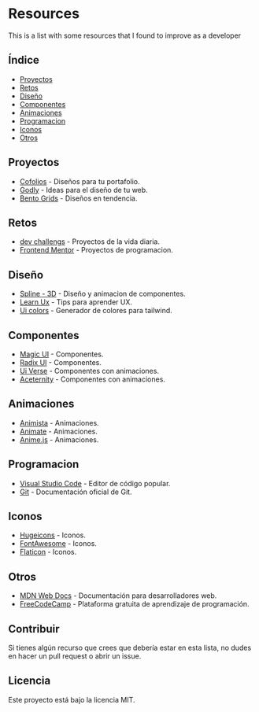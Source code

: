 # Resources
This is a list with some resources that I found to improve as a developer

## Índice

- [Proyectos](#proyectos)
- [Retos](#retos)
- [Diseño](#diseño)
- [Componentes](#componentes)
- [Animaciones](#animaciones)
- [Programacion](#programacion)
- [Iconos](#iconos)
- [Otros](#otros)

## Proyectos

- [Cofolios](https://www.cofolios.com/) - Diseños para tu portafolio.
- [Godly](https://godly.website/) - Ideas para el diseño de tu web.
- [Bento Grids](https://bentogrids.com/) - Diseños en tendencia.

## Retos
- [dev challengs](https://devchallenges.io/) - Proyectos de la vida diaria.
- [Frontend Mentor](https://www.frontendmentor.io/challenges) - Proyectos de programacion.

## Diseño

- [Spline - 3D](https://spline.design/) - Diseño y animacion de componentes.
- [Learn Ux](https://uxcel.com/) - Tips para aprender UX.
- [Ui colors](https://uicolors.app/create) - Generador de colores para tailwind.

## Componentes

- [Magic UI](https://magicui.design/) - Componentes.
- [Radix UI](https://www.radix-ui.com/) - Componentes.
- [Ui Verse](https://uiverse.io/) - Componentes con animaciones.
- [Aceternity](https://ui.aceternity.com/) - Componentes con animaciones.

## Animaciones

- [Animista](https://animista.net/) - Animaciones.
- [Animate](https://animate.style/) - Animaciones.
- [Anime.js](https://animejs.com/) - Animaciones.
 
## Programacion

- [Visual Studio Code](https://code.visualstudio.com/) - Editor de código popular.
- [Git](https://git-scm.com/doc) - Documentación oficial de Git.

## Iconos

- [Hugeicons](https://hugeicons.com/) - Iconos.
- [FontAwesome](https://fontawesome.com/icons) - Iconos.
- [Flaticon](https://www.flaticon.es/) - Iconos.

## Otros

- [MDN Web Docs](https://developer.mozilla.org/en-US/) - Documentación para desarrolladores web.
- [FreeCodeCamp](https://www.freecodecamp.org/) - Plataforma gratuita de aprendizaje de programación.

## Contribuir

Si tienes algún recurso que crees que debería estar en esta lista, no dudes en hacer un pull request o abrir un issue.

## Licencia

Este proyecto está bajo la licencia MIT.


